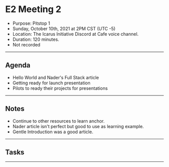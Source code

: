 # E2 Meeting 2

- Purpose: Pitstop 1
- Sunday, October 10th, 2021 at 2PM CST (UTC -5)
- Location: The Icarus Initiative Discord at Cafe voice channel.
- Duration: 120 minutes.
- Not recorded

---

## Agenda

- Hello World and Nader's Full Stack article
- Getting ready for launch presentation
- Pilots to ready their projects for presentations

---

## Notes

- Continue to other resources to learn anchor.
- Nader article isn't perfect but good to use as learning example.
- Gentle Introduction was a good article.

---

## Tasks

---
